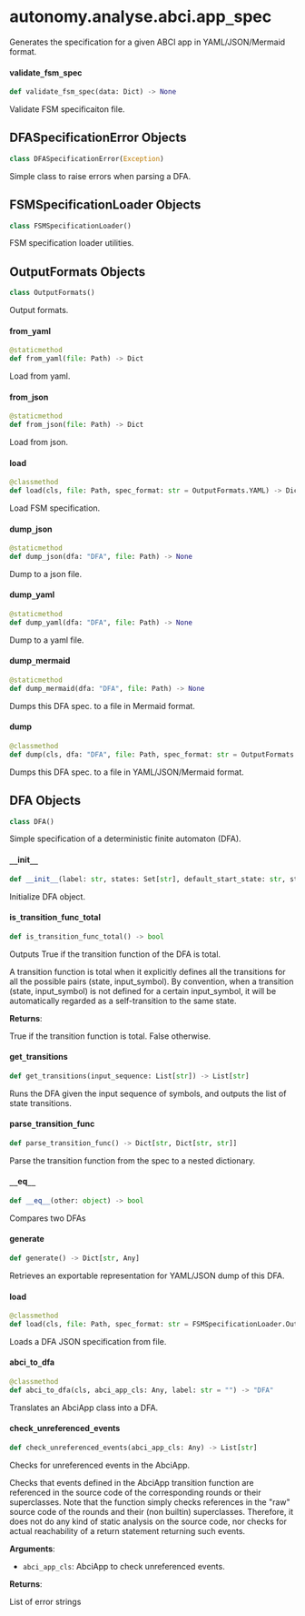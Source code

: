 <a id="autonomy.analyse.abci.app_spec"></a>

# autonomy.analyse.abci.app`_`spec

Generates the specification for a given ABCI app in YAML/JSON/Mermaid format.

<a id="autonomy.analyse.abci.app_spec.validate_fsm_spec"></a>

#### validate`_`fsm`_`spec

```python
def validate_fsm_spec(data: Dict) -> None
```

Validate FSM specificaiton file.

<a id="autonomy.analyse.abci.app_spec.DFASpecificationError"></a>

## DFASpecificationError Objects

```python
class DFASpecificationError(Exception)
```

Simple class to raise errors when parsing a DFA.

<a id="autonomy.analyse.abci.app_spec.FSMSpecificationLoader"></a>

## FSMSpecificationLoader Objects

```python
class FSMSpecificationLoader()
```

FSM specification loader utilities.

<a id="autonomy.analyse.abci.app_spec.FSMSpecificationLoader.OutputFormats"></a>

## OutputFormats Objects

```python
class OutputFormats()
```

Output formats.

<a id="autonomy.analyse.abci.app_spec.FSMSpecificationLoader.from_yaml"></a>

#### from`_`yaml

```python
@staticmethod
def from_yaml(file: Path) -> Dict
```

Load from yaml.

<a id="autonomy.analyse.abci.app_spec.FSMSpecificationLoader.from_json"></a>

#### from`_`json

```python
@staticmethod
def from_json(file: Path) -> Dict
```

Load from json.

<a id="autonomy.analyse.abci.app_spec.FSMSpecificationLoader.load"></a>

#### load

```python
@classmethod
def load(cls, file: Path, spec_format: str = OutputFormats.YAML) -> Dict
```

Load FSM specification.

<a id="autonomy.analyse.abci.app_spec.FSMSpecificationLoader.dump_json"></a>

#### dump`_`json

```python
@staticmethod
def dump_json(dfa: "DFA", file: Path) -> None
```

Dump to a json file.

<a id="autonomy.analyse.abci.app_spec.FSMSpecificationLoader.dump_yaml"></a>

#### dump`_`yaml

```python
@staticmethod
def dump_yaml(dfa: "DFA", file: Path) -> None
```

Dump to a yaml file.

<a id="autonomy.analyse.abci.app_spec.FSMSpecificationLoader.dump_mermaid"></a>

#### dump`_`mermaid

```python
@staticmethod
def dump_mermaid(dfa: "DFA", file: Path) -> None
```

Dumps this DFA spec. to a file in Mermaid format.

<a id="autonomy.analyse.abci.app_spec.FSMSpecificationLoader.dump"></a>

#### dump

```python
@classmethod
def dump(cls, dfa: "DFA", file: Path, spec_format: str = OutputFormats.YAML) -> None
```

Dumps this DFA spec. to a file in YAML/JSON/Mermaid format.

<a id="autonomy.analyse.abci.app_spec.DFA"></a>

## DFA Objects

```python
class DFA()
```

Simple specification of a deterministic finite automaton (DFA).

<a id="autonomy.analyse.abci.app_spec.DFA.__init__"></a>

#### `__`init`__`

```python
def __init__(label: str, states: Set[str], default_start_state: str, start_states: Set[str], final_states: Set[str], alphabet_in: Set[str], transition_func: Dict[Tuple[str, str], str])
```

Initialize DFA object.

<a id="autonomy.analyse.abci.app_spec.DFA.is_transition_func_total"></a>

#### is`_`transition`_`func`_`total

```python
def is_transition_func_total() -> bool
```

Outputs True if the transition function of the DFA is total.

A transition function is total when it explicitly defines all the transitions
for all the possible pairs (state, input_symbol). By convention, when a transition
(state, input_symbol) is not defined for a certain input_symbol, it will be
automatically regarded as a self-transition to the same state.

**Returns**:

True if the transition function is total. False otherwise.

<a id="autonomy.analyse.abci.app_spec.DFA.get_transitions"></a>

#### get`_`transitions

```python
def get_transitions(input_sequence: List[str]) -> List[str]
```

Runs the DFA given the input sequence of symbols, and outputs the list of state transitions.

<a id="autonomy.analyse.abci.app_spec.DFA.parse_transition_func"></a>

#### parse`_`transition`_`func

```python
def parse_transition_func() -> Dict[str, Dict[str, str]]
```

Parse the transition function from the spec to a nested dictionary.

<a id="autonomy.analyse.abci.app_spec.DFA.__eq__"></a>

#### `__`eq`__`

```python
def __eq__(other: object) -> bool
```

Compares two DFAs

<a id="autonomy.analyse.abci.app_spec.DFA.generate"></a>

#### generate

```python
def generate() -> Dict[str, Any]
```

Retrieves an exportable representation for YAML/JSON dump of this DFA.

<a id="autonomy.analyse.abci.app_spec.DFA.load"></a>

#### load

```python
@classmethod
def load(cls, file: Path, spec_format: str = FSMSpecificationLoader.OutputFormats.YAML) -> "DFA"
```

Loads a DFA JSON specification from file.

<a id="autonomy.analyse.abci.app_spec.DFA.abci_to_dfa"></a>

#### abci`_`to`_`dfa

```python
@classmethod
def abci_to_dfa(cls, abci_app_cls: Any, label: str = "") -> "DFA"
```

Translates an AbciApp class into a DFA.

<a id="autonomy.analyse.abci.app_spec.check_unreferenced_events"></a>

#### check`_`unreferenced`_`events

```python
def check_unreferenced_events(abci_app_cls: Any) -> List[str]
```

Checks for unreferenced events in the AbciApp.

Checks that events defined in the AbciApp transition function are referenced
in the source code of the corresponding rounds or their superclasses. Note that
the function simply checks references in the "raw" source code of the rounds and
their (non builtin) superclasses. Therefore, it does not do any kind of static
analysis on the source code, nor checks for actual reachability of a return
statement returning such events.

**Arguments**:

- `abci_app_cls`: AbciApp to check unreferenced events.

**Returns**:

List of error strings

